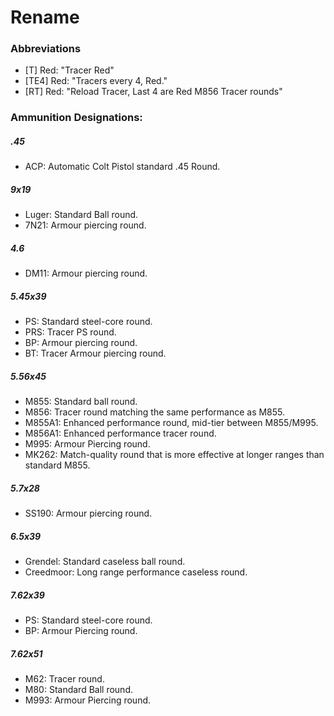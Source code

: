 # Rename

### **Abbreviations**

 - [T] Red: "Tracer Red"
 - [TE4] Red: "Tracers every 4, Red."
 - [RT] Red: "Reload Tracer, Last 4 are Red M856 Tracer rounds"

### **Ammunition Designations:**

##### .45
- ACP: Automatic Colt Pistol standard .45 Round.

##### 9x19
- Luger: Standard Ball round.
- 7N21: Armour piercing round.

##### 4.6
- DM11: Armour piercing round.

##### 5.45x39
- PS: Standard steel-core round.
- PRS: Tracer PS round.
- BP: Armour piercing round.
- BT: Tracer Armour piercing round.

##### 5.56x45
- M855: Standard ball round.
- M856: Tracer round matching the same performance as M855.
- M855A1: Enhanced performance round, mid-tier between M855/M995.
- M856A1: Enhanced performance tracer round.
- M995: Armour Piercing round.
- MK262: Match-quality round that is more effective at longer ranges than standard M855.

##### 5.7x28
- SS190: Armour piercing round.

##### 6.5x39
- Grendel: Standard caseless ball round.
- Creedmoor: Long range performance caseless round.

##### 7.62x39
- PS: Standard steel-core round.
- BP: Armour Piercing round.

##### 7.62x51
- M62: Tracer round.
- M80: Standard Ball round.
- M993: Armour Piercing round.
